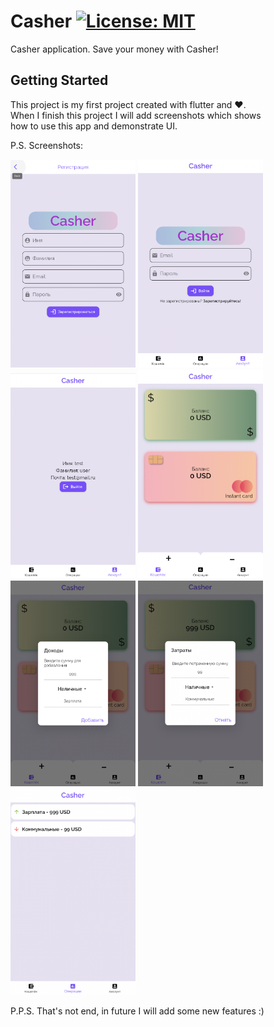 # Casher [![License: MIT](https://img.shields.io/badge/License-MIT-yellow.svg)](https://opensource.org/licenses/MIT)

Casher application. Save your money with Casher!

## Getting Started

This project is my first project created with flutter and ❤️. </br>
When I finish this project I will add screenshots which shows </br>
how to use this app and demonstrate UI.

P.S. Screenshots:
<p float="left">
  <img src="https://github.com/matthewvirus/Casher/blob/master/assets/git_images/SignUp.png" alt="Sign Up page" width="200"/>
  <img src="https://github.com/matthewvirus/Casher/blob/master/assets/git_images/SignIn.png" alt="Sign In page" width="200"/>
  <img src="https://github.com/matthewvirus/Casher/blob/master/assets/git_images/Profile.png" alt="Profile page" width="200"/>
  <img src="https://github.com/matthewvirus/Casher/blob/master/assets/git_images/Wallet.png" alt="Wallet page" width="200"/>
  <img src="https://github.com/matthewvirus/Casher/blob/master/assets/git_images/Income.png" alt="How to add money?" width="200"/>
  <img src="https://github.com/matthewvirus/Casher/blob/master/assets/git_images/Expense.png" alt="And how to spend money?" width="200"/>
  <img src="https://github.com/matthewvirus/Casher/blob/master/assets/git_images/Operations.png" alt="Operations list" width="200"/>
</p>

P.P.S. That's not end, in future I will add some new features :)
